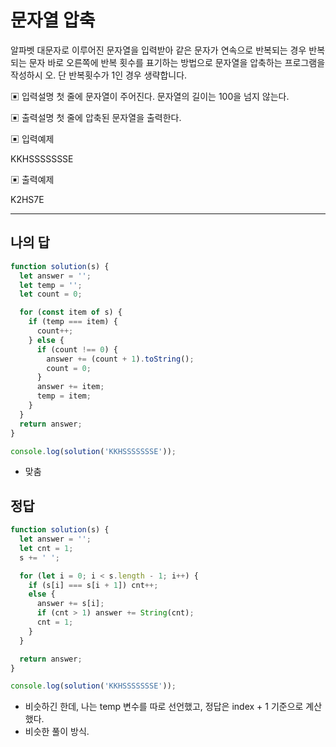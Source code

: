 # 문자열 압축

알파벳 대문자로 이루어진 문자열을 입력받아 같은 문자가 연속으로 반복되는 경우 반복되는 문자 바로 오른쪽에 반복 횟수를 표기하는 방법으로 문자열을 압축하는 프로그램을 작성하시 오. 단 반복횟수가 1인 경우 생략합니다.

▣ 입력설명
 첫 줄에 문자열이 주어진다. 문자열의 길이는 100을 넘지 않는다.

▣ 출력설명
 첫 줄에 압축된 문자열을 출력한다.

▣ 입력예제

KKHSSSSSSSE

▣ 출력예제

K2HS7E

---

## 나의 답

```js
function solution(s) {
  let answer = '';
  let temp = '';
  let count = 0;

  for (const item of s) {
    if (temp === item) {
      count++;
    } else {
      if (count !== 0) {
        answer += (count + 1).toString();
        count = 0;
      }
      answer += item;
      temp = item;
    }
  }
  return answer;
}

console.log(solution('KKHSSSSSSSE'));
```

- 맞춤

## 정답

```js
function solution(s) {
  let answer = '';
  let cnt = 1;
  s += ' ';

  for (let i = 0; i < s.length - 1; i++) {
    if (s[i] === s[i + 1]) cnt++;
    else {
      answer += s[i];
      if (cnt > 1) answer += String(cnt);
      cnt = 1;
    }
  }

  return answer;
}

console.log(solution('KKHSSSSSSSE'));
```

- 비슷하긴 한데, 나는 temp 변수를 따로 선언했고, 정답은 index + 1 기준으로 계산했다.
- 비슷한 풀이 방식.